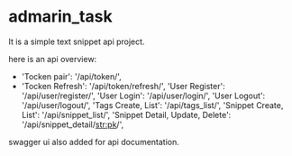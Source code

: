 # admarin_task

It is a simple text snippet api project.

here is an api overview:
*    'Tocken pair':                    '/api/token/',
*   'Tocken Refresh':                 '/api/token/refresh/',
    'User Register':                  '/api/user/register/',
    'User Login':                     '/api/user/login/',
    'User Logout':                    '/api/user/logout/',
    'Tags Create, List':              '/api/tags_list/',
    'Snippet Create, List':           '/api/snippet_list/',
    'Snippet Detail, Update, Delete': '/api/snippet_detail/<str:pk>/',

swagger ui also added for api documentation.
